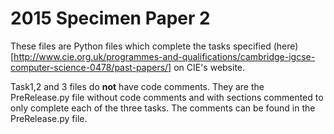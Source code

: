 # 2015 Specimen Paper 2

These files are Python files which complete the tasks specified (here)[http://www.cie.org.uk/programmes-and-qualifications/cambridge-igcse-computer-science-0478/past-papers/] on CIE's website.

Task1,2 and 3 files do **not** have code comments. They are the PreRelease.py file without code comments and with sections commented to only complete each of the three tasks. The comments can be found in the PreRelease.py file.